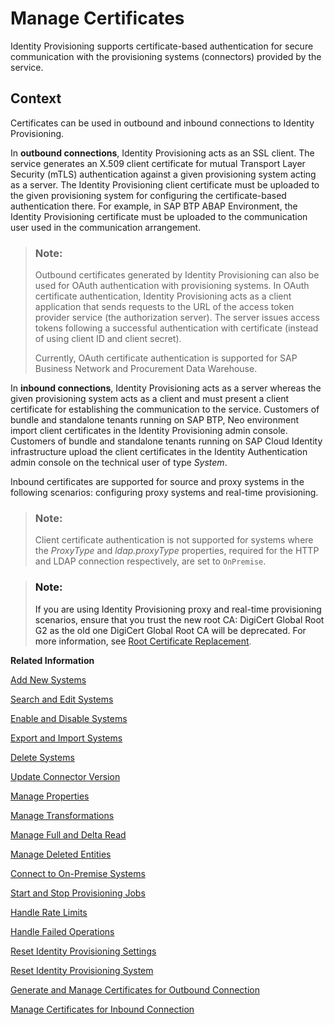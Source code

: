 <!-- loio86d06a0fadec41f0a53dd74b2e77fa96 -->

# Manage Certificates

Identity Provisioning supports certificate-based authentication for secure communication with the provisioning systems \(connectors\) provided by the service.



<a name="loio86d06a0fadec41f0a53dd74b2e77fa96__context_zhc_lzx_xrb"/>

## Context

Certificates can be used in outbound and inbound connections to Identity Provisioning.

In **outbound connections**, Identity Provisioning acts as an SSL client. The service generates an X.509 client certificate for mutual Transport Layer Security \(mTLS\) authentication against a given provisioning system acting as a server. The Identity Provisioning client certificate must be uploaded to the given provisioning system for configuring the certificate-based authentication there. For example, in SAP BTP ABAP Environment, the Identity Provisioning certificate must be uploaded to the communication user used in the communication arrangement.

> ### Note:  
> Outbound certificates generated by Identity Provisioning can also be used for OAuth authentication with provisioning systems. In OAuth certificate authentication, Identity Provisioning acts as a client application that sends requests to the URL of the access token provider service \(the authorization server\). The server issues access tokens following a successful authentication with certificate \(instead of using client ID and client secret\).
> 
> Currently, OAuth certificate authentication is supported for SAP Business Network and Procurement Data Warehouse.

In **inbound connections**, Identity Provisioning acts as a server whereas the given provisioning system acts as a client and must present a client certificate for establishing the communication to the service. Customers of bundle and standalone tenants running on SAP BTP, Neo environment import client certificates in the Identity Provisioning admin console. Customers of bundle and standalone tenants running on SAP Cloud Identity infrastructure upload the client certificates in the Identity Authentication admin console on the technical user of type *System*.

Inbound certificates are supported for source and proxy systems in the following scenarios: configuring proxy systems and real-time provisioning.

> ### Note:  
> Client certificate authentication is not supported for systems where the *ProxyType* and *ldap.proxyType* properties, required for the HTTP and LDAP connection respectively, are set to `OnPremise`.

> ### Note:  
> If you are using Identity Provisioning proxy and real-time provisioning scenarios, ensure that you trust the new root CA: DigiCert Global Root G2 as the old one DigiCert Global Root CA will be deprecated. For more information, see [Root Certificate Replacement](https://help.sap.com/whats-new/cf0cb2cb149647329b5d02aa96303f56?Component=Platform%20Domains&locale=en-US&version=Cloud).

**Related Information**  


[Add New Systems](add-new-systems-bd214dc.md "You can add source, target, and proxy systems for your provisioning scenarios.")

[Search and Edit Systems](search-and-edit-systems-68a02be.md "You can search and edit source, target, and proxy systems in the Identity Provisioning user interface.")

[Enable and Disable Systems](enable-and-disable-systems-89da372.md "You can enable and disable source and target systems in Identity Provisioning.")

[Export and Import Systems](export-and-import-systems-1de7de0.md "You can export and import source, target and proxy systems in Identity Provisioning.")

[Delete Systems](delete-systems-3a37213.md "You can delete a source, target, or proxy system from Identity Provisioning.")

[Update Connector Version](update-connector-version-8558733.md "Update a connector version to allow your provisioning system to use a new API.")

[Manage Properties](manage-properties-4e2bc9d.md "You can add, delete and modify properties for a system in Identity Provisioning.")

[Manage Transformations](manage-transformations-2d0fbe5.md "You can manage transformations with graphical and JSON text editor. Regardless of which one you choose, the following initial steps are the same.")

[Manage Full and Delta Read](manage-full-and-delta-read-b7f817c.md "When you set up your systems and start a scheduled provisioning task, the standard behavior of the process reads all the entities from the source system. This mode prevents data loss and always keeps your target system synchronized with the source. However, it may take a long time for every job to be executed.")

[Manage Deleted Entities](manage-deleted-entities-3d6bdf1.md "Manage deletion of entities (users or groups) in the target system after they have been deleted from the source system.")

[Connect to On-Premise Systems](connect-to-on-premise-systems-3f1cac2.md "Set up the connection to on-premise systems when your Identity Provisioning bundle or standalone tenant is running on the infrastructure of SAP Cloud Identity Services.")

[Start and Stop Provisioning Jobs](start-and-stop-provisioning-jobs-531a261.md "You can start and stop a provisioning job from the Identity Provisioning user interface (UI) or from an API client by using the Identity Provisioning tenant admin API.")

[Handle Rate Limits](handle-rate-limits-15f7f23.md "Identity Provisioning APIs implement rate limits to control the number of incoming requests for a given time.")

[Handle Failed Operations](handle-failed-operations-0382a0c.md "In certain cases, you can set a retry for a failed operation due to an occurred exception.")

[Reset Identity Provisioning Settings](reset-identity-provisioning-settings-8c7ba9a.md "Resetting your provisioning settings will delete all provisioning systems configured for your tenant, along with the related job execution logs.")

[Reset Identity Provisioning System](reset-identity-provisioning-system-0bc1e53.md "Resetting an Identity Provisioning system (source or target) deletes all Identity Provisioning operational data.")

[Generate and Manage Certificates for Outbound Connection](generate-and-manage-certificates-for-outbound-connection-76867db.md "Identity Provisioning handles the following tasks related to X.509 client certificates for outbound connection: generating, automatic regenerating, activating, deactivating, downloading and deleting.")

[Manage Certificates for Inbound Connection](manage-certificates-for-inbound-connection-952e7c7.md "Identity Provisioning handles the following tasks related to X.509 client certificates for inbound connection: importing and deleting.")

